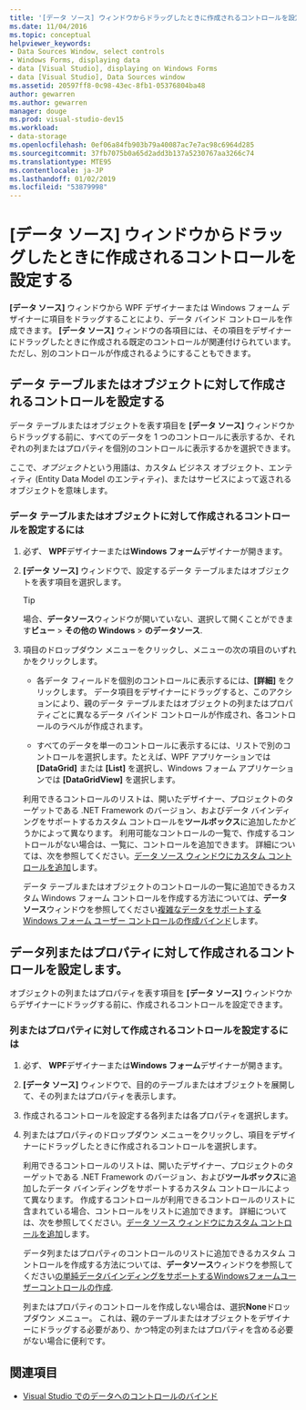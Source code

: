 ```yaml
---
title: '[データ ソース] ウィンドウからドラッグしたときに作成されるコントロールを設定する'
ms.date: 11/04/2016
ms.topic: conceptual
helpviewer_keywords:
- Data Sources Window, select controls
- Windows Forms, displaying data
- data [Visual Studio], displaying on Windows Forms
- data [Visual Studio], Data Sources window
ms.assetid: 20597ff8-0c98-43ec-8fb1-05376804ba48
author: gewarren
ms.author: gewarren
manager: douge
ms.prod: visual-studio-dev15
ms.workload:
- data-storage
ms.openlocfilehash: 0ef06a84fb903b79a40087ac7e7ac98c6964d285
ms.sourcegitcommit: 37fb7075b0a65d2add3b137a5230767aa3266c74
ms.translationtype: MTE95
ms.contentlocale: ja-JP
ms.lasthandoff: 01/02/2019
ms.locfileid: "53879998"
---
```

# <a name="set-the-control-to-be-created-when-dragging-from-the-data-sources-window"></a>[データ ソース] ウィンドウからドラッグしたときに作成されるコントロールを設定する

**[データ ソース]** ウィンドウから WPF デザイナーまたは Windows フォーム デザイナーに項目をドラッグすることにより、データ バインド コントロールを作成できます。 **[データ ソース]** ウィンドウの各項目には、その項目をデザイナーにドラッグしたときに作成される既定のコントロールが関連付けられています。 ただし、別のコントロールが作成されるようにすることもできます。

## <a name="set-the-controls-to-be-created-for-data-tables-or-objects"></a>データ テーブルまたはオブジェクトに対して作成されるコントロールを設定する

データ テーブルまたはオブジェクトを表す項目を **[データ ソース]** ウィンドウからドラッグする前に、すべてのデータを 1 つのコントロールに表示するか、それぞれの列またはプロパティを個別のコントロールに表示するかを選択できます。

ここで、*オブジェクト*という用語は、カスタム ビジネス オブジェクト、エンティティ (Entity Data Model のエンティティ)、またはサービスによって返されるオブジェクトを意味します。

### <a name="to-set-the-controls-to-be-created-for-data-tables-or-objects"></a>データ テーブルまたはオブジェクトに対して作成されるコントロールを設定するには

1. 必ず、 **WPF**デザイナーまたは**Windows フォーム**デザイナーが開きます。

2. **[データ ソース]** ウィンドウで、設定するデータ テーブルまたはオブジェクトを表す項目を選択します。

   > [!TIP]
   > 場合、**データソース**ウィンドウが開いていない、選択して開くことができます**ビュー** > **その他の Windows** > **のデータソース**.

3. 項目のドロップダウン メニューをクリックし、メニューの次の項目のいずれかをクリックします。

    - 各データ フィールドを個別のコントロールに表示するには、**[詳細]** をクリックします。 データ項目をデザイナーにドラッグすると、このアクションにより、親のデータ テーブルまたはオブジェクトの列またはプロパティごとに異なるデータ バインド コントロールが作成され、各コントロールのラベルが作成されます。

    - すべてのデータを単一のコントロールに表示するには、リストで別のコントロールを選択します。たとえば、WPF アプリケーションでは **[DataGrid]** または **[List]** を選択し、Windows フォーム アプリケーションでは **[DataGridView]** を選択します。

    利用できるコントロールのリストは、開いたデザイナー、プロジェクトのターゲットである .NET Framework のバージョン、およびデータ バインディングをサポートするカスタム コントロールを**ツールボックス**に追加したかどうかによって異なります。 利用可能なコントロールの一覧で、作成するコントロールがない場合は、一覧に、コントロールを追加できます。 詳細については、次を参照してください。[データ ソース ウィンドウにカスタム コントロールを追加](../data-tools/add-custom-controls-to-the-data-sources-window.md)します。

    データ テーブルまたはオブジェクトのコントロールの一覧に追加できるカスタム Windows フォーム コントロールを作成する方法については、**データ ソース**ウィンドウを参照してください[複雑なデータをサポートする Windows フォーム ユーザー コントロールの作成バインド](../data-tools/create-a-windows-forms-user-control-that-supports-complex-data-binding.md)します。

## <a name="set-the-controls-to-be-created-for-data-columns-or-properties"></a>データ列またはプロパティに対して作成されるコントロールを設定します。

オブジェクトの列またはプロパティを表す項目を **[データ ソース]** ウィンドウからデザイナーにドラッグする前に、作成されるコントロールを設定できます。

### <a name="to-set-the-controls-to-be-created-for-columns-or-properties"></a>列またはプロパティに対して作成されるコントロールを設定するには

1. 必ず、 **WPF**デザイナーまたは**Windows フォーム**デザイナーが開きます。

2. **[データ ソース]** ウィンドウで、目的のテーブルまたはオブジェクトを展開して、その列またはプロパティを表示します。

3. 作成されるコントロールを設定する各列または各プロパティを選択します。

4. 列またはプロパティのドロップダウン メニューをクリックし、項目をデザイナーにドラッグしたときに作成されるコントロールを選択します。

     利用できるコントロールのリストは、開いたデザイナー、プロジェクトのターゲットである .NET Framework のバージョン、および**ツールボックス**に追加したデータ バインディングをサポートするカスタム コントロールによって異なります。 作成するコントロールが利用できるコントロールのリストに含まれている場合、コントロールをリストに追加できます。 詳細については、次を参照してください。[データ ソース ウィンドウにカスタム コントロールを追加](../data-tools/add-custom-controls-to-the-data-sources-window.md)します。

     データ列またはプロパティのコントロールのリストに追加できるカスタム コントロールを作成する方法については、**データソース**ウィンドウを参照してください[の単純データバインディングをサポートするWindowsフォームユーザーコントロールの作成](../data-tools/create-a-windows-forms-user-control-that-supports-simple-data-binding.md).

     列またはプロパティのコントロールを作成しない場合は、選択**None**ドロップダウン メニュー。 これは、親のテーブルまたはオブジェクトをデザイナーにドラッグする必要があり、かつ特定の列またはプロパティを含める必要がない場合に便利です。

## <a name="see-also"></a>関連項目

- [Visual Studio でのデータへのコントロールのバインド](../data-tools/bind-controls-to-data-in-visual-studio.md)